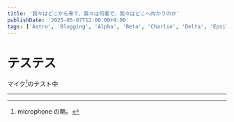 ```yaml
---
title: '我々はどこから来て、我々は何者で、我々はどこへ向かうのか'
publishDate: '2025-05-07T12:00:00+9:00'
tags: ['Astro', 'Blogging', 'Alpha', 'Beta', 'Charlie', 'Delta', 'Epsilon', 'Foxtrot']
---
```

# テステス
マイク[^mic]のテスト中

---
[^mic]: microphone の略。

